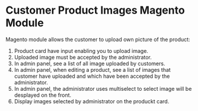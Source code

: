 # Customer Product Images Magento Module
Magento module allows the customer to upload own picture of the product:
1. Product card have input enabling you to upload image.
2. Uploaded image must be accepted by the administrator.
3. In admin panel, see a list of all image uploaded by customers.
4. In admin panel, when editing a product, see a list of images that customer have uploaded 
and which have been accepted by the administrator.
5. In admin panel, the administrator uses multiselect to select image will be desplayed on the front.
6. Display images selected by administrator on the produckt card.
